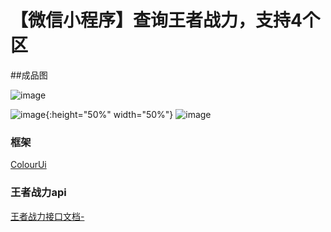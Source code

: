 # 【微信小程序】查询王者战力，支持4个区
##成品图

![image](https://cdn.jsdelivr.net/gh/Wpenga/image@main/20220330212352.png)

![image](https://cdn.jsdelivr.net/gh/Wpenga/image@main/20220330212503.png){:height="50%" width="50%"}
![image](https://cdn.jsdelivr.net/gh/Wpenga/image@main/20220330212549.png)
### 框架
[ColourUi](https://github.com/weilanwl/ColorUI)
### 王者战力api
[王者战力接口文档-](https://easydoc.net/doc/38736049/S8dOlPmx/vuPe1s2G)
